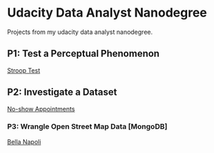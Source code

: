 # Udacity Data Analyst Nanodegree
Projects from my udacity data analyst nanodegree.

## P1: Test a Perceptual Phenomenon
[Stroop Test](./p1/Test_a_Perceptual_Phenomenon.html)

## P2: Investigate a Dataset
[No-show Appointments](./p2/Investigate_a_Dataset.html)

### P3: Wrangle Open Street Map Data [MongoDB]
[Bella Napoli](./p3/report.html)
